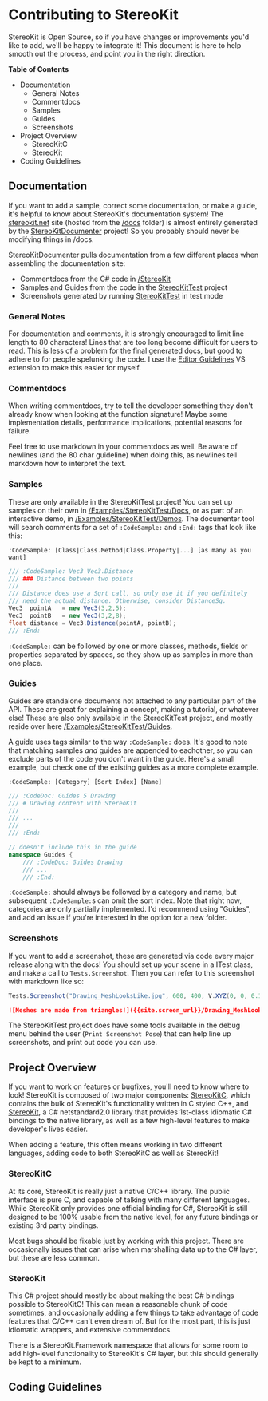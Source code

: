 # Contributing to StereoKit

StereoKit is Open Source, so if you have changes or improvements you'd like to add, we'll be happy to integrate it! This document is here to help smooth out the process, and point you in the right direction.

**Table of Contents**

- Documentation
    - General Notes
    - Commentdocs
    - Samples
    - Guides
    - Screenshots
- Project Overview
    - StereoKitC
    - StereoKit
- Coding Guidelines

## Documentation

If you want to add a sample, correct some documentation, or make a guide, it's helpful to know about StereoKit's documentation system! The [stereokit.net](https://stereokit.net) site (hosted from the [/docs](/docs) folder) is almost entirely generated by the [StereoKitDocumenter](/Tools/StereoKitDocumenter) project! So you probably should never be modifying things in /docs.

StereoKitDocumenter pulls documentation from a few different places when assembling the documentation site:

- Commentdocs from the C# code in [/StereoKit](/StereoKit)
- Samples and Guides from the code in the [StereoKitTest](/Examples/StereoKitTest) project
- Screenshots generated by running [StereoKitTest](/Examples/StereoKitTest) in test mode

### General Notes

For documentation and comments, it is strongly encouraged to limit line length to 80 characters! Lines that are too long become difficult for users to read. This is less of a problem for the final generated docs, but good to adhere to for people spelunking the code. I use the [Editor Guidelines](https://marketplace.visualstudio.com/items?itemName=PaulHarrington.EditorGuidelinesPreview) VS extension to make this easier for myself.

### Commentdocs

When writing commentdocs, try to tell the developer something they don't already know when looking at the function signature! Maybe some implementation details, performance implications, potential reasons for failure.

Feel free to use markdown in your commentdocs as well. Be aware of newlines (and the 80 char guideline) when doing this, as newlines tell markdown how to interpret the text.

### Samples

These are only available in the StereoKitTest project! You can set up samples on their own in  [/Examples/StereoKitTest/Docs](/Examples/StereoKitTest/Docs), or as part of an interactive demo, in [/Examples/StereoKitTest/Demos](/Examples/StereoKitTest/Demos). The documenter tool will search comments for a set of `:CodeSample:` and `:End:` tags that look like this:

`:CodeSample: [Class|Class.Method|Class.Property|...] [as many as you want]`

```csharp
/// :CodeSample: Vec3 Vec3.Distance
/// ### Distance between two points
/// 
/// Distance does use a Sqrt call, so only use it if you definitely
/// need the actual distance. Otherwise, consider DistanceSq.
Vec3  pointA   = new Vec3(3,2,5);
Vec3  pointB   = new Vec3(3,2,8);
float distance = Vec3.Distance(pointA, pointB);
/// :End:
```

`:CodeSample:` can be followed by one or more classes, methods, fields or properties separated by spaces, so they show up as samples in more than one place.

### Guides

Guides are standalone documents not attached to any particular part of the API. These are great for explaining a concept, making a tutorial, or whatever else! These are also only available in the StereoKitTest project, and mostly reside over here [/Examples/StereoKitTest/Guides](/Examples/StereoKitTest/Guides).

A guide uses tags similar to the way `:CodeSample:` does. It's good to note that matching samples _and_ guides are appended to eachother, so you can exclude parts of the code you don't want in the guide. Here's a small example, but check one of the existing guides as a more complete example.

`:CodeSample: [Category] [Sort Index] [Name]`

```csharp
/// :CodeDoc: Guides 5 Drawing
/// # Drawing content with StereoKit
/// 
/// ...
/// 
/// :End:

// doesn't include this in the guide
namespace Guides {
    /// :CodeDoc: Guides Drawing
    /// ...
    /// :End:
```

`:CodeSample:` should always be followed by a category and name, but subsequent `:CodeSample:`s can omit the sort index. Note that right now, categories are only partially implemented. I'd recommend using "Guides", and add an issue if you're interested in the option for a new folder.

### Screenshots

If you want to add a screenshot, these are generated via code every major release along with the docs! You should set up your scene in a ITest class, and make a call to `Tests.Screenshot`. Then you can refer to this screenshot with markdown like so:

```csharp
Tests.Screenshot("Drawing_MeshLooksLike.jpg", 600, 400, V.XYZ(0, 0, 0.12f), Vec3.Zero);
```

```markdown
![Meshes are made from triangles!]({{site.screen_url}}/Drawing_MeshLooksLike.jpg)
```

The StereoKitTest project does have some tools available in the debug menu behind the user (`Print Screenshot Pose`) that can help line up screenshots, and print out code you can use.

## Project Overview

If you want to work on features or bugfixes, you'll need to know where to look! StereoKit is composed of two major components: [StereoKitC](/StereoKitC), which contains the bulk of StereoKit's functionality written in C styled C++, and [StereoKit](/StereoKit), a C# netstandard2.0 library that provides 1st-class idiomatic C# bindings to the native library, as well as a few high-level features to make developer's lives easier.

When adding a feature, this often means working in two different languages, adding code to both StereoKitC as well as StereoKit!

### StereoKitC

At its core, StereoKit is really just a native C/C++ library. The public interface is pure C, and capable of talking with many different languages. While StereoKit only provides one official binding for C#, StereoKit is still designed to be 100% usable from the native level, for any future bindings or existing 3rd party bindings.

Most bugs should be fixable just by working with this project. There are occasionally issues that can arise when marshalling data up to the C# layer, but these are less common.

### StereoKit

This C# project should mostly be about making the best C# bindings possible to StereoKitC! This can mean a reasonable chunk of code sometimes, and occasionally adding a few things to take advantage of code features that C/C++ can't even dream of. But for the most part, this is just idiomatic wrappers, and extensive commentdocs.

There is a StereoKit.Framework namespace that allows for some room to add high-level functionality to StereoKit's C# layer, but this should generally be kept to a minimum.

## Coding Guidelines